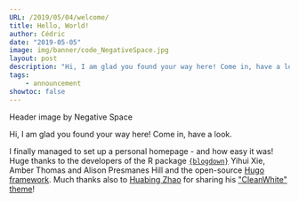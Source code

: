 ```yaml
---
URL: /2019/05/04/welcome/
title: Hello, World!
author: Cédric
date: "2019-05-05"
image: img/banner/code_NegativeSpace.jpg
layout: post
description: "Hi, I am glad you found your way here! Come in, have a look. I finally managed to set up a personal homepage - and how easy it was!"
tags:
    - announcement
showtoc: false
---
```

<p style="font-size:14px">Header image by Negative Space</a></p>

Hi, I am glad you found your way here! Come in, have a look.

I finally managed to set up a personal homepage - and how easy it was! Huge thanks to the developers of the R package [`{blogdown}`](https://bookdown.org/yihui/blogdown/) Yihui Xie, Amber Thomas and Alison Presmanes Hill and the open-source [Hugo framework](https://gohugo.io/). Much thanks also to [Huabing Zhao](https://github.com/zhaohuabing) for sharing his ["CleanWhite" theme](https://github.com/zhaohuabing/hugo-theme-cleanwhite)!
